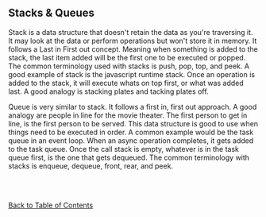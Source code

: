 ## Stacks & Queues

Stack is a data structure that doesn't retain the data as you're traversing it. It may look at the data or perform operations but won't store it in memory. It follows a Last in First out concept. Meaning when something is added to the stack, the last item added will be the first one to be executed or popped. The common terminology used with stacks is push, pop, top, and peek. A good example of stack is the javascript runtime stack. Once an operation is added to the stack, it will execute whats on top first, or what was added last. A good analogy is stacking plates and tacking plates off.

Queue is very similar to stack. It follows a first in, first out approach. A good analogy are people in line for the movie theater. The first person to get in line, is the first person to be served. This data structure is good to use when things need to be executed in order. A common example would be the task queue in an event loop. When an async operation completes, it gets added to the task queue. Once the call stack is empty, whatever is in the task queue first, is the one that gets dequeued. The common terminology with stacks is enqueue, dequeue, front, rear, and peek.

<br>
<br>

[Back to Table of Contents](../README.md)
